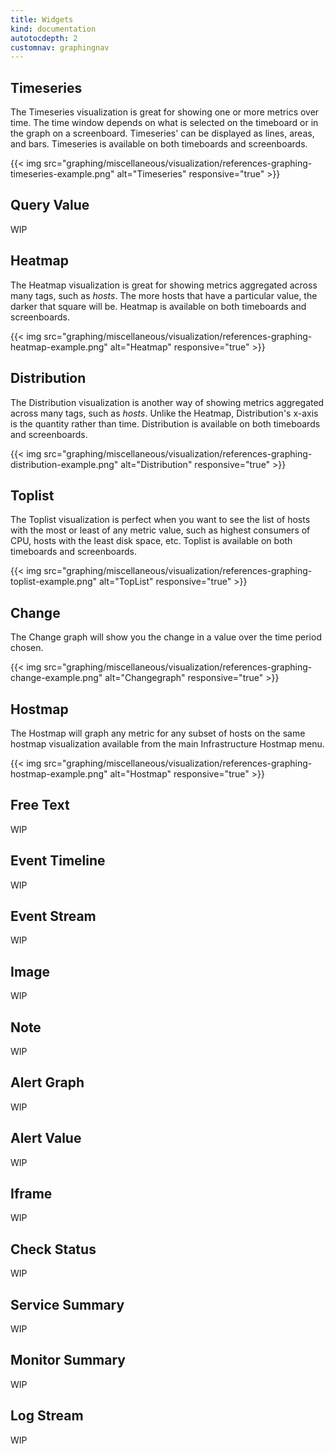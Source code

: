 ```yaml
---
title: Widgets
kind: documentation
autotocdepth: 2
customnav: graphingnav
---
```


## Timeseries

The Timeseries visualization is great for showing one or more metrics over time. The time window depends on what is selected on the timeboard or in the graph on a screenboard. Timeseries' can be displayed as lines, areas, and bars. Timeseries is available on both timeboards and screenboards.


{{< img src="graphing/miscellaneous/visualization/references-graphing-timeseries-example.png" alt="Timeseries" responsive="true" >}}

## Query Value
WIP
## Heatmap

The Heatmap visualization is great for showing metrics aggregated across many tags, such as *hosts*. The more hosts that have a particular value, the darker that square will be.  Heatmap is available on both timeboards and screenboards.

{{< img src="graphing/miscellaneous/visualization/references-graphing-heatmap-example.png" alt="Heatmap" responsive="true" >}}


## Distribution

The Distribution visualization is another way of showing metrics aggregated across many tags, such as *hosts*. Unlike the Heatmap, Distribution's x-axis is the quantity rather than time. Distribution is available on both timeboards and screenboards.

{{< img src="graphing/miscellaneous/visualization/references-graphing-distribution-example.png" alt="Distribution" responsive="true" >}}



## Toplist

The Toplist visualization is perfect when you want to see the list of hosts with the most or least of any metric value, such as highest consumers of CPU, hosts with the least disk space, etc. Toplist is available on both timeboards and screenboards.

{{< img src="graphing/miscellaneous/visualization/references-graphing-toplist-example.png" alt="TopList" responsive="true" >}}


## Change

The Change graph will show you the change in a value over the time period chosen.

{{< img src="graphing/miscellaneous/visualization/references-graphing-change-example.png" alt="Changegraph" responsive="true" >}}


## Hostmap

The Hostmap will graph any metric for any subset of hosts on the same hostmap visualization available from the main Infrastructure Hostmap menu. 

{{< img src="graphing/miscellaneous/visualization/references-graphing-hostmap-example.png" alt="Hostmap" responsive="true" >}}

## Free Text
WIP
## Event Timeline
WIP
## Event Stream
WIP
## Image
WIP
## Note
WIP
## Alert Graph
WIP
## Alert Value
WIP
## Iframe
WIP
## Check Status
WIP
## Service Summary
WIP
## Monitor Summary
WIP
## Log Stream
WIP
